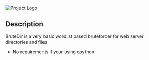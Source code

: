 ![Project Logo](https://i.imgur.com/hrxbIkq.png)

## Description
BruteDir is a very basic wordlist based bruteforcer for web server directories and files

- No requirements if your using cpython
